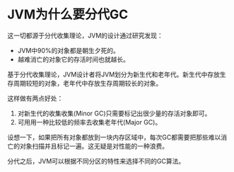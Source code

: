 # JVM为什么要分代GC

这一切都源于分代收集理论，JVM的设计通过研究发现：

- JVM中90%的对象都是朝生夕死的。
- 越难消亡的对象它的存活时间也就越长。

基于分代收集理论，JVM设计者将JVM划分为新生代和老年代。新生代中存放生存周期较短的对象，老年代中存放生存周期较长的对象。

这样做有两点好处：

1. 对新生代的收集收集(Minor GC)只需要标记出很少量的存活对象即可。
2. 可用用一种比较低的频率去收集老年代(Major GC)。

设想一下，如果把所有对象都放到一块内存区域中，每次GC都需要把那些难以消亡的对象扫描并且标记一遍。这无疑是对性能的一种浪费。

分代之后，JVM可以根据不同分区的特性来选择不同的GC算法。